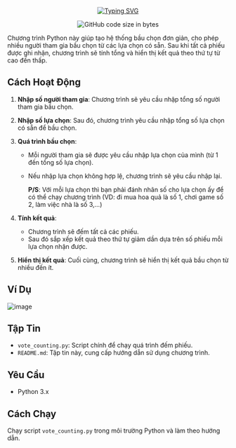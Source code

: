 <p align="center">
<a href="https://git.io/typing-svg"><img src="https://readme-typing-svg.demolab.com?font=Fira+Code&pause=1000&center=true&vCenter=true&random=false&width=450&lines=Vote+Counting+Project" alt="Typing SVG" /></a>
</p>
<div align="center">
<img alt="GitHub code size in bytes" src="https://img.shields.io/github/languages/code-size/CptDat9/vote_counting?labelColor=7AA2E3&color=97E7E1">
</div>

Chương trình Python này giúp tạo hệ thống bầu chọn đơn giản, cho phép nhiều người tham gia bầu chọn từ các lựa chọn có sẵn. Sau khi tất cả phiếu được ghi nhận, chương trình sẽ tính tổng và hiển thị kết quả theo thứ tự từ cao đến thấp.

## Cách Hoạt Động

1. **Nhập số người tham gia**: Chương trình sẽ yêu cầu nhập tổng số người tham gia bầu chọn.

2. **Nhập số lựa chọn**: Sau đó, chương trình yêu cầu nhập tổng số lựa chọn có sẵn để bầu chọn.

3. **Quá trình bầu chọn**:
   - Mỗi người tham gia sẽ được yêu cầu nhập lựa chọn của mình (từ 1 đến tổng số lựa chọn).
   - Nếu nhập lựa chọn không hợp lệ, chương trình sẽ yêu cầu nhập lại.
     
     **P/S**: Với mỗi lựa chọn thì bạn phải đánh nhãn số cho lựa chọn ấy để có thể chạy chương trình (VD: đi mua hoa quả là số 1, chơi game số 2, làm việc nhà là số 3,...)
4. **Tính kết quả**:
   - Chương trình sẽ đếm tất cả các phiếu.
   - Sau đó sắp xếp kết quả theo thứ tự giảm dần dựa trên số phiếu mỗi lựa chọn nhận được.

5. **Hiển thị kết quả**: Cuối cùng, chương trình sẽ hiển thị kết quả bầu chọn từ nhiều đến ít.

## Ví Dụ
![image](https://github.com/user-attachments/assets/2ad63a23-438f-4fdc-888a-8a017917f368)



## Tập Tin

- `vote_counting.py`: Script chính để chạy quá trình đếm phiếu.
- `README.md`: Tập tin này, cung cấp hướng dẫn sử dụng chương trình.

## Yêu Cầu

- Python 3.x

## Cách Chạy

Chạy script `vote_counting.py` trong môi trường Python và làm theo hướng dẫn.
